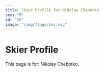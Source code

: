 ```yaml
---
title: Skier Profile for Nikolay Chebotko
sex: "M"
id: "35"
image: "/img/flags/kaz.svg" 
---
```


# Skier Profile

This page is for: Nikolay Chebotko.
    